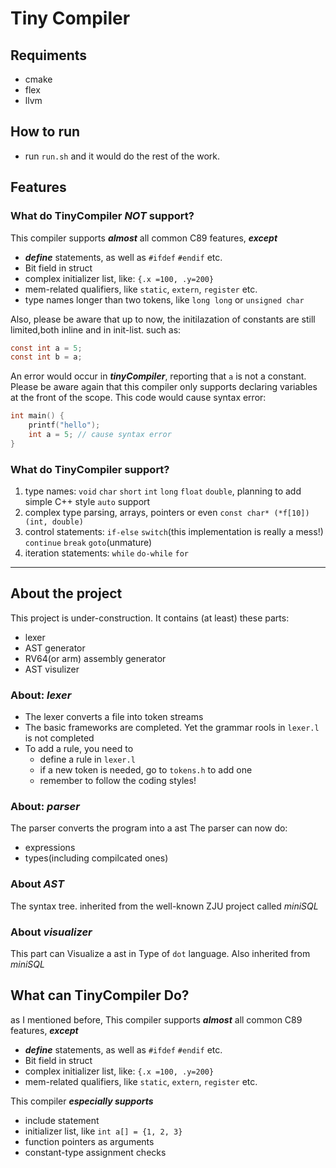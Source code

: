 # Tiny Compiler
## Requiments
- cmake
- flex
- llvm

## How to run
- run ```run.sh``` and it would do the rest of the work.

## Features
### What do TinyCompiler ***NOT*** support?
This compiler supports ***almost*** all common C89 features, ***except***
- ***define*** statements, as well as ```#ifdef``` ```#endif``` etc.
- Bit field in struct
- complex initializer list, like: ```{.x =100, .y=200}```
- mem-related qualifiers, like ```static```, ```extern```, ```register``` etc.
- type names longer than two tokens, like ```long long``` or ```unsigned char```

Also, please be aware that up to now, the initilazation of constants are still limited,both inline and in init-list.  such as:
```C
const int a = 5;
const int b = a;
```
An error would occur in ***tinyCompiler***, reporting that ```a``` is not a constant.
Please be aware again that this compiler only supports declaring variables at the front of the scope. This code would cause syntax error:
```C
int main() {
    printf("hello");
    int a = 5; // cause syntax error
}
```

### What do TinyCompiler support?
1. type names: ```void``` ```char``` ```short``` ```int``` ```long``` ```float``` ```double```, planning to add simple C++ style `auto` support
2. complex type parsing, arrays, pointers or even  ```const char* (*f[10])(int, double)```
3. control statements: ```if-else``` ```switch```(this implementation is really a mess!) ```continue``` ```break``` ```goto```(unmature)
4. iteration statements: ```while``` ```do-while``` ```for```
---
## About the project
This project is under-construction. It contains (at least) these parts:
- lexer
- AST generator
- RV64(or arm) assembly generator
- AST visulizer
### About: *lexer*
- The lexer converts a file into token streams
- The basic frameworks are completed. Yet the grammar rools in ```lexer.l``` is not completed
- To add a rule, you need to
    - define a rule in ```lexer.l```
    - if a new token is needed, go to ```tokens.h``` to add one
    - remember to follow the coding styles!

### About: *parser*
The parser converts the program into a ast
The parser can now do:
- expressions
- types(including compilcated ones)
  

### About *AST*
The syntax tree. inherited from the well-known ZJU project called *miniSQL*

### About *visualizer*
This part can Visualize a ast in Type of ```dot``` language. Also inherited from *miniSQL*

## What can TinyCompiler Do?

as I mentioned before, This compiler supports ***almost*** all common C89 features, ***except***
- ***define*** statements, as well as ```#ifdef``` ```#endif``` etc.
- Bit field in struct
- complex initializer list, like: ```{.x =100, .y=200}```
- mem-related qualifiers, like ```static```, ```extern```, ```register``` etc.

This compiler ***especially supports***
- include statement
- initializer list, like ```int a[] = {1, 2, 3}```
- function pointers as arguments
- constant-type assignment checks
